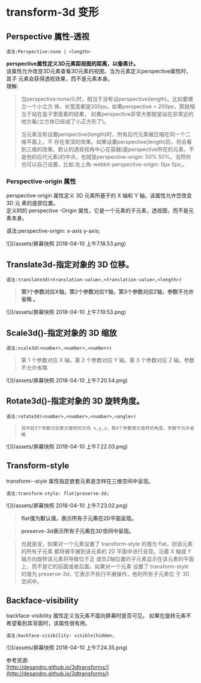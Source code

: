 # transform-3d 变形

## Perspective 属性-透视

```
语法:Perspective:none | <length>
```

**perspective属性定义3D元素距视图的距离，以像素计。**  
该属性允许改变3D元素查看3D元素的视图。当为元素定义perspective属性时，其子 元素会获得透视效果，而不是元素本身。  
理解:

> 当perspective:none/0;时，相当于没有设perspective\(length\)。比如要建立一个小立方 体，长宽高都是200px。如果perspective &lt; 200px，那就相当于站在盒子里面看的结果， 如果perspective非常大那就是站在非常远的地方看\(立方体已经成了小正方形了\)。
>
> 当元素没有设置perspective\(length\)时，所有后代元素被压缩在同一个二维平面上，不 存在景深的效果。如果设置perspective\(length\)后，将会看到三维的效果。默认的透视视角中心在容器\(是perspective所在的元素，不是他的后代元素\)的中点，也就是perspective-origin: 50% 50%。当然你也可以自己设置，比如:左上角-webkit-perspective-origin: 0px 0px;。

### Perspective-origin 属性

perspective-origin 属性定义 3D 元素所基于的 X 轴和 Y 轴。该属性允许您改变 3D 元 素的底部位置。  
 定义时的 perspective -Origin 属性，它是一个元素的子元素，透视图，而不是元素本身。 

语法:perspective-origin: x-axis y-axis;

![](/assets/屏幕快照 2018-04-10 上午7.18.53.png)

## Translate3d-指定对象的 3D 位移。

```
语法:translate3d(<translation-value>,<translation-value>,<length>)
```

> **第1个参数对应X轴，第2个参数对应Y轴，第3个参数对应Z轴，参数不允许省略 。**

![](/assets/屏幕快照 2018-04-10 上午7.19.53.png)

## Scale3d\(\)-指定对象的 3D 缩放

```
语法:scale3d(<number>,<number>,<number>)
```

> 第 1 个参数对应 X 轴，第 2 个参数对应 Y 轴，第 3 个参数对应 Z 轴，参数不允许省略

![](/assets/屏幕快照 2018-04-10 上午7.20.54.png)



## Rotate3d\(\)-指定对象的 3D 旋转角度。

```
语法:rotate3d(<number>,<number>,<number>,<angle>)
```

> ```
> 其中前3个参数分别表示旋转的方向 x,y,z，第4个参数表示旋转的角度，参数不允许省略
> ```

![](/assets/屏幕快照 2018-04-10 上午7.22.03.png)

## Transform-style

transform--style 属性指定嵌套元素是怎样在三维空间中呈现。

```
语法:transform-style: flat|preserve-3d;
```

![](/assets/屏幕快照 2018-04-10 上午7.23.02.png)



> **flat值为默认值，表示所有子元素在2D平面呈现。**

> **preserve-3d表示所有子元素在3D空间中呈现。**

> 也就是说，如果对一个元素设置了 transform-style 的值为 flat，则该元素的所有子元素 都将被平展到该元素的 2D 平面中进行呈现。沿着 X 轴或 Y 轴方向旋转该元素将导致位于正 或负Z轴位置的子元素显示在该元素的平面上，而不是它的前面或者后面。如果对一个元素 设置了 transform-style 的值为 preserve-3d，它表示不执行平展操作，他的所有子元素位 于 3D 空间中。

## Backface-visibility

backface-visibility 属性定义当元素不面向屏幕时是否可见。 如果在旋转元素不希望看到其背面时，该属性很有用。

```
语法:backface-visibility: visible|hidden;
```

![](/assets/屏幕快照 2018-04-10 上午7.24.35.png)

参考资源:  
[http://desandro.github.io/3dtransforms/](http://desandro.github.io/3dtransforms/)





















